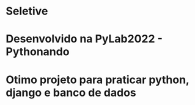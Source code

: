 # Seletive
# Desenvolvido na PyLab2022 - Pythonando

# Otimo projeto para praticar python, django e banco de dados

